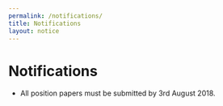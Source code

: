 ```yaml
---
permalink: /notifications/
title: Notifications
layout: notice
---
```


# Notifications

- All position papers must be submitted by <time datetime="2018-08-03">3rd August 2018</time>.

<br>
<br>
